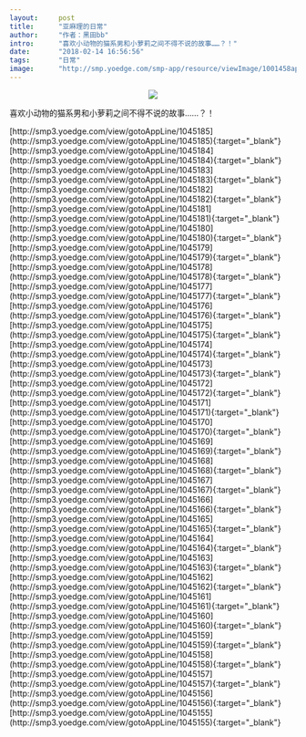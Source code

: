 ```yaml
---
layout:     post
title:      "亚麻理的日常"
author:     "作者：黑田bb"
intro:      "喜欢小动物的猫系男和小萝莉之间不得不说的故事……？！"
date:       "2018-02-14 16:56:56"
tags:       "日常"
image:      "http://smp.yoedge.com/smp-app/resource/viewImage/1001458appline.png"
---
```

<div style="text-align: center">
<p><img src="http://smp.yoedge.com/smp-app/resource/viewImage/1001458appline.png"/></p>
</div>
<p class="post-meta">
<span>喜欢小动物的猫系男和小萝莉之间不得不说的故事……？！</span>
</p>
[http://smp3.yoedge.com/view/gotoAppLine/1045185](http://smp3.yoedge.com/view/gotoAppLine/1045185){:target="_blank"}
[http://smp3.yoedge.com/view/gotoAppLine/1045184](http://smp3.yoedge.com/view/gotoAppLine/1045184){:target="_blank"}
[http://smp3.yoedge.com/view/gotoAppLine/1045183](http://smp3.yoedge.com/view/gotoAppLine/1045183){:target="_blank"}
[http://smp3.yoedge.com/view/gotoAppLine/1045182](http://smp3.yoedge.com/view/gotoAppLine/1045182){:target="_blank"}
[http://smp3.yoedge.com/view/gotoAppLine/1045181](http://smp3.yoedge.com/view/gotoAppLine/1045181){:target="_blank"}
[http://smp3.yoedge.com/view/gotoAppLine/1045180](http://smp3.yoedge.com/view/gotoAppLine/1045180){:target="_blank"}
[http://smp3.yoedge.com/view/gotoAppLine/1045179](http://smp3.yoedge.com/view/gotoAppLine/1045179){:target="_blank"}
[http://smp3.yoedge.com/view/gotoAppLine/1045178](http://smp3.yoedge.com/view/gotoAppLine/1045178){:target="_blank"}
[http://smp3.yoedge.com/view/gotoAppLine/1045177](http://smp3.yoedge.com/view/gotoAppLine/1045177){:target="_blank"}
[http://smp3.yoedge.com/view/gotoAppLine/1045176](http://smp3.yoedge.com/view/gotoAppLine/1045176){:target="_blank"}
[http://smp3.yoedge.com/view/gotoAppLine/1045175](http://smp3.yoedge.com/view/gotoAppLine/1045175){:target="_blank"}
[http://smp3.yoedge.com/view/gotoAppLine/1045174](http://smp3.yoedge.com/view/gotoAppLine/1045174){:target="_blank"}
[http://smp3.yoedge.com/view/gotoAppLine/1045173](http://smp3.yoedge.com/view/gotoAppLine/1045173){:target="_blank"}
[http://smp3.yoedge.com/view/gotoAppLine/1045172](http://smp3.yoedge.com/view/gotoAppLine/1045172){:target="_blank"}
[http://smp3.yoedge.com/view/gotoAppLine/1045171](http://smp3.yoedge.com/view/gotoAppLine/1045171){:target="_blank"}
[http://smp3.yoedge.com/view/gotoAppLine/1045170](http://smp3.yoedge.com/view/gotoAppLine/1045170){:target="_blank"}
[http://smp3.yoedge.com/view/gotoAppLine/1045169](http://smp3.yoedge.com/view/gotoAppLine/1045169){:target="_blank"}
[http://smp3.yoedge.com/view/gotoAppLine/1045168](http://smp3.yoedge.com/view/gotoAppLine/1045168){:target="_blank"}
[http://smp3.yoedge.com/view/gotoAppLine/1045167](http://smp3.yoedge.com/view/gotoAppLine/1045167){:target="_blank"}
[http://smp3.yoedge.com/view/gotoAppLine/1045166](http://smp3.yoedge.com/view/gotoAppLine/1045166){:target="_blank"}
[http://smp3.yoedge.com/view/gotoAppLine/1045165](http://smp3.yoedge.com/view/gotoAppLine/1045165){:target="_blank"}
[http://smp3.yoedge.com/view/gotoAppLine/1045164](http://smp3.yoedge.com/view/gotoAppLine/1045164){:target="_blank"}
[http://smp3.yoedge.com/view/gotoAppLine/1045163](http://smp3.yoedge.com/view/gotoAppLine/1045163){:target="_blank"}
[http://smp3.yoedge.com/view/gotoAppLine/1045162](http://smp3.yoedge.com/view/gotoAppLine/1045162){:target="_blank"}
[http://smp3.yoedge.com/view/gotoAppLine/1045161](http://smp3.yoedge.com/view/gotoAppLine/1045161){:target="_blank"}
[http://smp3.yoedge.com/view/gotoAppLine/1045160](http://smp3.yoedge.com/view/gotoAppLine/1045160){:target="_blank"}
[http://smp3.yoedge.com/view/gotoAppLine/1045159](http://smp3.yoedge.com/view/gotoAppLine/1045159){:target="_blank"}
[http://smp3.yoedge.com/view/gotoAppLine/1045158](http://smp3.yoedge.com/view/gotoAppLine/1045158){:target="_blank"}
[http://smp3.yoedge.com/view/gotoAppLine/1045157](http://smp3.yoedge.com/view/gotoAppLine/1045157){:target="_blank"}
[http://smp3.yoedge.com/view/gotoAppLine/1045156](http://smp3.yoedge.com/view/gotoAppLine/1045156){:target="_blank"}
[http://smp3.yoedge.com/view/gotoAppLine/1045155](http://smp3.yoedge.com/view/gotoAppLine/1045155){:target="_blank"}



